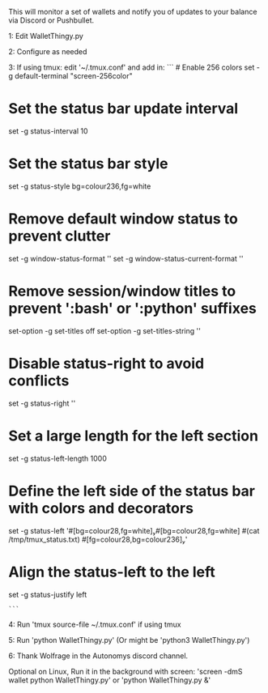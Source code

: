 This will monitor a set of wallets and notify you of updates to your balance via Discord or Pushbullet.

1: Edit WalletThingy.py

2: Configure as needed

3: If using tmux:
    edit '~/.tmux.conf' and add in:
    ```
    # Enable 256 colors
set -g default-terminal "screen-256color"

# Set the status bar update interval
set -g status-interval 10

# Set the status bar style
set -g status-style bg=colour236,fg=white

# Remove default window status to prevent clutter
set -g window-status-format ''
set -g window-status-current-format ''

# Remove session/window titles to prevent ':bash' or ':python' suffixes
set-option -g set-titles off
set-option -g set-titles-string ''

# Disable status-right to avoid conflicts
set -g status-right ''

# Set a large length for the left section
set -g status-left-length 1000

# Define the left side of the status bar with colors and decorators
set -g status-left '#[bg=colour28,fg=white]#[bg=colour28,fg=white] #(cat /tmp/tmux_status.txt) #[fg=colour28,bg=colour236]'

# Align the status-left to the left
set -g status-justify left

    ```

4: Run 'tmux source-file ~/.tmux.conf' if using tmux

5: Run 'python WalletThingy.py' (Or might be 'python3 WalletThingy.py')

6: Thank Wolfrage in the Autonomys discord channel.

Optional on Linux, Run it in the background with screen:
'screen -dmS wallet python WalletThingy.py' or 'python WalletThingy.py &'